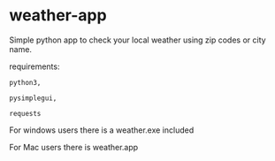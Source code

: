 # weather-app

Simple python app to check your local weather using zip codes or city name.

requirements:

    python3,
    
    pysimplegui,
    
    requests
    
For windows users there is a weather.exe included

For Mac users there is weather.app
